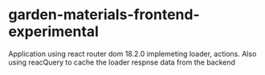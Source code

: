 # garden-materials-frontend-experimental
Application using react router dom 18.2.0 implemeting loader, actions.  Also using reacQuery to cache the loader respnse data from the backend
